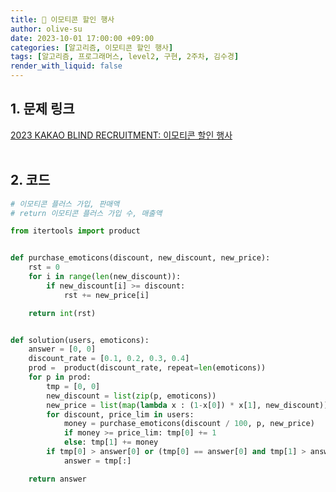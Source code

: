 ```yaml
---
title: 🐣 이모티콘 할인 행사
author: olive-su
date: 2023-10-01 17:00:00 +09:00
categories: [알고리즘, 이모티콘 할인 행사]
tags: [알고리즘, 프로그래머스, level2, 구현, 2주차, 김수경]
render_with_liquid: false
---
```


## 1. 문제 링크

[2023 KAKAO BLIND RECRUITMENT: 이모티콘 할인 행사](https://school.programmers.co.kr/learn/courses/30/lessons/150368)
<br>
<br>

## 2. 코드

```python
# 이모티콘 플러스 가입, 판매액
# return 이모티콘 플러스 가입 수, 매출액

from itertools import product


def purchase_emoticons(discount, new_discount, new_price):
    rst = 0
    for i in range(len(new_discount)):
        if new_discount[i] >= discount:
            rst += new_price[i]

    return int(rst)


def solution(users, emoticons):
    answer = [0, 0]
    discount_rate = [0.1, 0.2, 0.3, 0.4]
    prod =  product(discount_rate, repeat=len(emoticons))
    for p in prod:
        tmp = [0, 0]
        new_discount = list(zip(p, emoticons))
        new_price = list(map(lambda x : (1-x[0]) * x[1], new_discount))
        for discount, price_lim in users:
            money = purchase_emoticons(discount / 100, p, new_price)
            if money >= price_lim: tmp[0] += 1
            else: tmp[1] += money
        if tmp[0] > answer[0] or (tmp[0] == answer[0] and tmp[1] > answer[1]):
            answer = tmp[:]

    return answer
```

<br>
<br>
